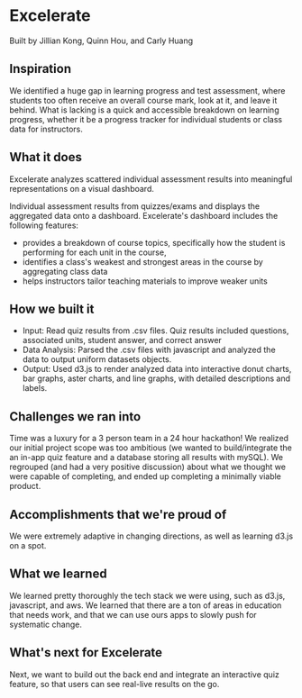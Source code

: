 # Excelerate
Built by Jillian Kong, Quinn Hou, and Carly Huang

## Inspiration
We identified a huge gap in learning progress and test assessment, where students too often receive an overall course mark, look at it, and leave it behind. 
What is lacking is a quick and accessible breakdown on learning progress, whether it be a progress tracker for individual students or class data for instructors. 

## What it does
Excelerate analyzes scattered individual assessment results into meaningful representations on a visual dashboard. 

Individual assessment results from quizzes/exams and displays the aggregated data onto a dashboard. 
Excelerate's dashboard includes the following features:
* provides a breakdown of course topics, specifically how the student is performing for each unit in the course, 
* identifies a class's weakest and strongest areas in the course by aggregating class data
* helps instructors tailor teaching materials to improve weaker units 

## How we built it
* Input: Read quiz results from .csv files. Quiz results included questions, associated units, student answer, and correct answer
* Data Analysis: Parsed the .csv files with javascript and analyzed the data to output uniform datasets objects.
* Output: Used d3.js to render analyzed data into interactive donut charts, bar graphs, aster charts, and line graphs, with detailed descriptions and labels. 

## Challenges we ran into
Time was a luxury for a 3 person team in a 24 hour hackathon!
We realized our initial project scope was too ambitious (we wanted to build/integrate the an in-app quiz feature and a database storing all results with mySQL). 
We regrouped (and had a very positive discussion) about what we thought we were capable of completing, and ended up completing a minimally viable product.

## Accomplishments that we're proud of
We were extremely adaptive in changing directions, as well as learning d3.js on a spot. 

## What we learned
We learned pretty thoroughly the tech stack we were using, such as d3.js, javascript, and aws. We learned that there are a ton of areas in education that needs work, and that we can use ours apps to slowly push for systematic change. 

## What's next for Excelerate
Next, we want to build out the back end and integrate an interactive quiz feature, so that users can see real-live results on the go. 
